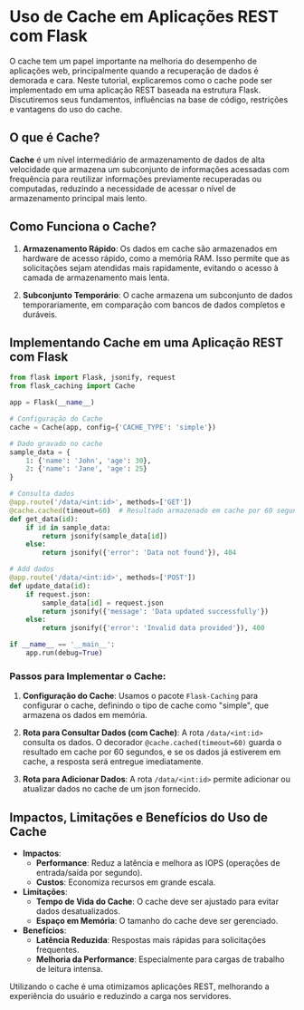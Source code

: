 # Uso de Cache em Aplicações REST com Flask

O cache tem um papel importante na melhoria do desempenho de aplicações web, principalmente quando a recuperação de dados é demorada e cara. Neste tutorial, explicaremos como o cache pode ser implementado em uma aplicação REST baseada na estrutura Flask. Discutiremos seus fundamentos, influências na base de código, restrições e vantagens do uso do cache.

## O que é Cache?

**Cache** é um nível intermediário de armazenamento de dados de alta velocidade que armazena um subconjunto de informações acessadas com frequência para reutilizar informações previamente recuperadas ou computadas, reduzindo a necessidade de acessar o nível de armazenamento principal mais lento.

## Como Funciona o Cache?

1. **Armazenamento Rápido**: Os dados em cache são armazenados em hardware de acesso rápido, como a memória RAM. Isso permite que as solicitações sejam atendidas mais rapidamente, evitando o acesso à camada de armazenamento mais lenta.

2. **Subconjunto Temporário**: O cache armazena um subconjunto de dados temporariamente, em comparação com bancos de dados completos e duráveis.

## Implementando Cache em uma Aplicação REST com Flask

```python
from flask import Flask, jsonify, request
from flask_caching import Cache

app = Flask(__name__)

# Configuração do Cache
cache = Cache(app, config={'CACHE_TYPE': 'simple'})

# Dado gravado no cache
sample_data = {
    1: {'name': 'John', 'age': 30},
    2: {'name': 'Jane', 'age': 25}
}

# Consulta dados
@app.route('/data/<int:id>', methods=['GET'])
@cache.cached(timeout=60)  # Resultado armazenado em cache por 60 segundos
def get_data(id):
    if id in sample_data:
        return jsonify(sample_data[id])
    else:
        return jsonify({'error': 'Data not found'}), 404

# Add dados
@app.route('/data/<int:id>', methods=['POST'])
def update_data(id):
    if request.json:
        sample_data[id] = request.json
        return jsonify({'message': 'Data updated successfully'})
    else:
        return jsonify({'error': 'Invalid data provided'}), 400

if __name__ == '__main__':
    app.run(debug=True)
```

### Passos para Implementar o Cache:

1. **Configuração do Cache**: Usamos o pacote `Flask-Caching` para configurar o cache, definindo o tipo de cache como "simple", que armazena os dados em memória.

2. **Rota para Consultar Dados (com Cache)**: A rota `/data/<int:id>` consulta os dados. O decorador `@cache.cached(timeout=60)` guarda o resultado em cache por 60 segundos, e se os dados já estiverem em cache, a resposta será entregue imediatamente.

3. **Rota para Adicionar Dados**: A rota `/data/<int:id>` permite adicionar ou atualizar dados no cache de um json fornecido.

## Impactos, Limitações e Benefícios do Uso de Cache

- **Impactos**:
    - **Performance**: Reduz a latência e melhora as IOPS (operações de entrada/saída por segundo).
    - **Custos**: Economiza recursos em grande escala.
- **Limitações**:
    - **Tempo de Vida do Cache**: O cache deve ser ajustado para evitar dados desatualizados.
    - **Espaço em Memória**: O tamanho do cache deve ser gerenciado.
- **Benefícios**:
    - **Latência Reduzida**: Respostas mais rápidas para solicitações frequentes.
    - **Melhoria da Performance**: Especialmente para cargas de trabalho de leitura intensa.

Utilizando o cache é uma otimizamos aplicações REST, melhorando a experiência do usuário e reduzindo a carga nos servidores.
